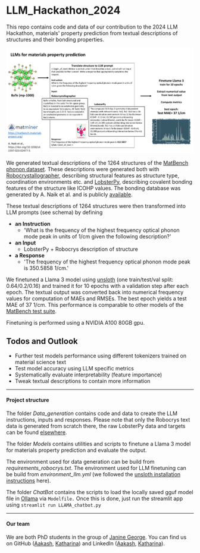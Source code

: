 # LLM_Hackathon_2024
This repo contains code and data of our contribution to the 2024 LLM Hackathon, materials' property prediction from textual descriptions of structures and their bonding properties.

![image](assets/llm_for_lastphdospeak_prediction.png)

We generated textual descriptions of the 1264 structures of the [MatBench phonon dataset](https://matbench.materialsproject.org/Leaderboards%20Per-Task/matbench_v0.1_matbench_phonons/).
These descriptions were generated both with [Robocrystallographer](https://hackingmaterials.lbl.gov/robocrystallographer/index.html),
describing structural features as structure type, coordination environments etc. and [LobsterPy](https://jageo.github.io/LobsterPy/),
describing covalent bonding features of the structure like ICOHP values. The bonding database was
generated by A. Naik et al. and is publicly [available](https://doi.org/10.1038/s41597-023-02477-5).

These textual descriptions of 1264 structures were then transformed into LLM prompts (see schema) by 
defining 
- **an Instruction**
  - 'What is the frequency of the highest frequency optical phonon mode peak in 
  units of 1/cm given the following description?'
- **an Input**
  - LobsterPy + Robocrys description of structure
- **a Response**
  - 'The frequency of the highest frequency optical phonon mode peak is 350.5858 1/cm.'


We finetuned a Llama 3 model using [unsloth](https://github.com/unslothai/unsloth?tab=readme-ov-file) (one train/test/val split: 0.64/0.2/0.16) and trained it for 10 epochs
with a validation step after each epoch. The textual output was converted back into
numerical frequency values for computation of MAEs and RMSEs.
The best epoch yields a test MAE of 37 1/cm. This performance is comparable to other models of
the [MatBench test suite](https://matbench.materialsproject.org/Leaderboards%20Per-Task/matbench_v0.1_matbench_phonons/).

Finetuning is performed using a NVIDIA A100 80GB gpu.

## Todos and Outlook

- Further test models performance using different tokenizers trained on material science text
- Test model accuracy using LLM specific metrics
- Systematically evaluate interpretability (feature importance)
- Tweak textual descriptions to contain more information

--------------------
#### Project structure
The folder *Data_generation* contains code and data to create the LLM instructions, inputs and responses.
Please note that only the Robocrys text data is generated from scratch there, the raw LobsterPy data and targets
can be found [elsewhere](https://doi.org/10.1038/s41597-023-02477-5).

The folder *Models* contains utilities and scripts to finetune a Llama 3 model for materials property prediction 
and evaluate the output.

The environment used for data generation can be build from *requirements_robocrys.txt*.
The environment used for LLM finetuning can be build from *environment_llm.yml* 
(we followed the [unsloth installation instructions](https://github.com/unslothai/unsloth?tab=readme-ov-file) here).

The folder *ChatBot* contains the scripts to load the locally saved gguf model file in [Ollama](https://github.com/ollama/ollama) via `Modelfile.` 
Once this is done, just run the streamlit app using `streamlit run LLAMA_chatbot.py`

--------------------

#### Our team

We are both PhD students in the group of [Janine George](https://jageo.github.io/).
You can find us on GitHub ([Aakash](https://github.com/naik-aakash), [Katharina](https://github.com/kaueltzen)) and 
LinkedIn ([Aakash](https://www.linkedin.com/in/aakashnaik23/), [Katharina](https://www.linkedin.com/in/katharina-ueltzen)).



